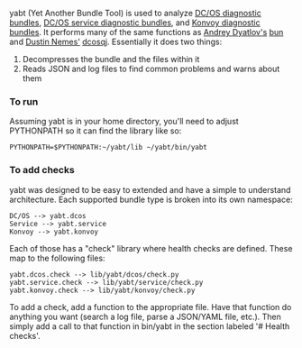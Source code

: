 yabt (Yet Another Bundle Tool) is used to analyze [DC/OS diagnostic bundles](https://support.d2iq.com/s/article/Create-a-DC-OS-Diagnostic-bundle), [DC/OS service diagnostic bundles](https://support.d2iq.com/s/article/create-service-diag-bundle), and [Konvoy diagnostic bundles](https://docs.d2iq.com/ksphere/konvoy/latest/troubleshooting/generate-diagnostic-bundle).  It performs many of the same functions as [Andrey Dyatlov's](https://github.com/adyatlov) [bun](https://github.com/adyatlov/bun/releases) and [Dustin Nemes'](https://github.com/some-things) [dcosqj](https://github.com/some-things/dcosjq).  Essentially it does two things:

1. Decompresses the bundle and the files within it
2. Reads JSON and log files to find common problems and warns about them

### To run
Assuming yabt is in your home directory, you'll need to adjust PYTHONPATH so it can find the library like so:
```
PYTHONPATH=$PYTHONPATH:~/yabt/lib ~/yabt/bin/yabt
```

### To add checks

yabt was designed to be easy to extended and have a simple to understand architecture.  Each supported bundle type is broken into its own namespace:
```
DC/OS --> yabt.dcos
Service --> yabt.service
Konvoy --> yabt.konvoy
```

Each of those has a "check" library where health checks are defined.  These map to the following files:
```
yabt.dcos.check --> lib/yabt/dcos/check.py
yabt.service.check --> lib/yabt/service/check.py
yabt.konvoy.check --> lib/yabt/konvoy/check.py
```

To add a check, add a function to the appropriate file.  Have that function do anything you want (search a log file, parse a JSON/YAML file, etc.).  Then simply add a call to that function in bin/yabt in the section labeled '# Health checks'.


